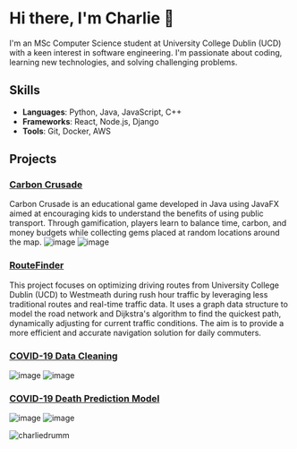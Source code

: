 # Hi there, I'm Charlie 👋

I'm an MSc Computer Science student at University College Dublin (UCD) with a keen interest in software engineering. I'm passionate about coding, learning new technologies, and solving challenging problems.

## Skills

- **Languages**: Python, Java, JavaScript, C++
- **Frameworks**: React, Node.js, Django
- **Tools**: Git, Docker, AWS

## Projects

### [Carbon Crusade](https://github.com/charliedrumm/carbonGame)
Carbon Crusade is an educational game developed in Java using JavaFX aimed at encouraging kids to understand the benefits of using public transport. Through gamification, players learn to balance time, carbon, and money budgets while collecting gems placed at random locations around the map.
![image](https://github.com/charliedrumm/charliedrumm/assets/145464734/a8ad5e27-b3b9-4fe2-914e-606d682dd9ad)
![image](https://github.com/charliedrumm/charliedrumm/assets/145464734/57d1123c-6d7b-4717-aa45-fbb29ef8a510)


### [RouteFinder](https://github.com/charliedrumm/RouteFinder)
This project focuses on optimizing driving routes from University College Dublin (UCD) to Westmeath during rush hour traffic by leveraging less traditional routes and real-time traffic data. It uses a graph data structure to model the road network and Dijkstra's algorithm to find the quickest path, dynamically adjusting for current traffic conditions. The aim is to provide a more efficient and accurate navigation solution for daily commuters.

### [COVID-19 Data Cleaning](https://github.com/charliedrumm/COVID-19-CDC-Data-Cleaning-and-Analytics)
![image](https://github.com/charliedrumm/charliedrumm/assets/145464734/a58cbf7b-600c-4d59-986d-40347c285de5) ![image](https://github.com/charliedrumm/charliedrumm/assets/145464734/0c7f792c-5da1-4ca3-85e6-58b623960628)

### [COVID-19 Death Prediction Model](https://github.com/charliedrumm/COVID-19-Death-Prediction-Models)
![image](https://github.com/charliedrumm/charliedrumm/assets/145464734/f518cc2c-98ef-43e9-8b0e-48359c80ea54)  ![image](https://github.com/charliedrumm/charliedrumm/assets/145464734/572fdd72-8338-41af-954a-3f1eb5d611fc)



![charliedrumm](https://github-readme-stats.vercel.app/api?username=charliedrumm&show_icons=true&theme=radical)

